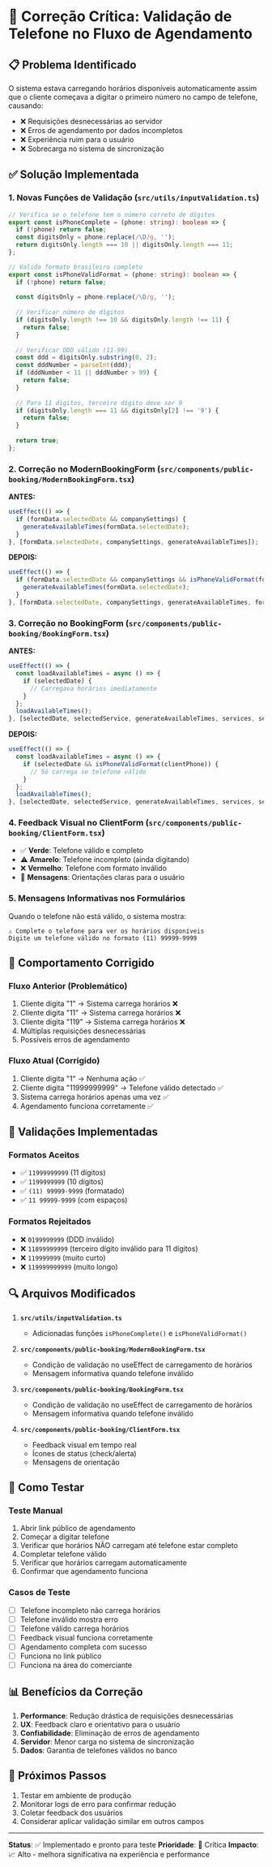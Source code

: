 # 🔧 Correção Crítica: Validação de Telefone no Fluxo de Agendamento

## 📋 Problema Identificado

O sistema estava carregando horários disponíveis automaticamente assim que o cliente começava a digitar o primeiro número no campo de telefone, causando:

- ❌ Requisições desnecessárias ao servidor
- ❌ Erros de agendamento por dados incompletos
- ❌ Experiência ruim para o usuário
- ❌ Sobrecarga no sistema de sincronização

## ✅ Solução Implementada

### 1. Novas Funções de Validação (`src/utils/inputValidation.ts`)

```typescript
// Verifica se o telefone tem o número correto de dígitos
export const isPhoneComplete = (phone: string): boolean => {
  if (!phone) return false;
  const digitsOnly = phone.replace(/\D/g, '');
  return digitsOnly.length === 10 || digitsOnly.length === 11;
};

// Valida formato brasileiro completo
export const isPhoneValidFormat = (phone: string): boolean => {
  if (!phone) return false;
  
  const digitsOnly = phone.replace(/\D/g, '');
  
  // Verificar número de dígitos
  if (digitsOnly.length !== 10 && digitsOnly.length !== 11) {
    return false;
  }
  
  // Verificar DDD válido (11-99)
  const ddd = digitsOnly.substring(0, 2);
  const dddNumber = parseInt(ddd);
  if (dddNumber < 11 || dddNumber > 99) {
    return false;
  }
  
  // Para 11 dígitos, terceiro dígito deve ser 9
  if (digitsOnly.length === 11 && digitsOnly[2] !== '9') {
    return false;
  }
  
  return true;
};
```

### 2. Correção no ModernBookingForm (`src/components/public-booking/ModernBookingForm.tsx`)

**ANTES:**
```typescript
useEffect(() => {
  if (formData.selectedDate && companySettings) {
    generateAvailableTimes(formData.selectedDate);
  }
}, [formData.selectedDate, companySettings, generateAvailableTimes]);
```

**DEPOIS:**
```typescript
useEffect(() => {
  if (formData.selectedDate && companySettings && isPhoneValidFormat(formData.clientPhone)) {
    generateAvailableTimes(formData.selectedDate);
  }
}, [formData.selectedDate, companySettings, generateAvailableTimes, formData.clientPhone]);
```

### 3. Correção no BookingForm (`src/components/public-booking/BookingForm.tsx`)

**ANTES:**
```typescript
useEffect(() => {
  const loadAvailableTimes = async () => {
    if (selectedDate) {
      // Carregava horários imediatamente
    }
  };
  loadAvailableTimes();
}, [selectedDate, selectedService, generateAvailableTimes, services, selectedTime]);
```

**DEPOIS:**
```typescript
useEffect(() => {
  const loadAvailableTimes = async () => {
    if (selectedDate && isPhoneValidFormat(clientPhone)) {
      // Só carrega se telefone válido
    }
  };
  loadAvailableTimes();
}, [selectedDate, selectedService, generateAvailableTimes, services, selectedTime, clientPhone]);
```

### 4. Feedback Visual no ClientForm (`src/components/public-booking/ClientForm.tsx`)

- ✅ **Verde**: Telefone válido e completo
- ⚠️ **Amarelo**: Telefone incompleto (ainda digitando)
- ❌ **Vermelho**: Telefone com formato inválido
- 📝 **Mensagens**: Orientações claras para o usuário

### 5. Mensagens Informativas nos Formulários

Quando o telefone não está válido, o sistema mostra:

```
⚠️ Complete o telefone para ver os horários disponíveis
Digite um telefone válido no formato (11) 99999-9999
```

## 🎯 Comportamento Corrigido

### Fluxo Anterior (Problemático)
1. Cliente digita "1" → Sistema carrega horários ❌
2. Cliente digita "11" → Sistema carrega horários ❌
3. Cliente digita "119" → Sistema carrega horários ❌
4. Múltiplas requisições desnecessárias
5. Possíveis erros de agendamento

### Fluxo Atual (Corrigido)
1. Cliente digita "1" → Nenhuma ação ✅
2. Cliente digita "11999999999" → Telefone válido detectado ✅
3. Sistema carrega horários apenas uma vez ✅
4. Agendamento funciona corretamente ✅

## 📱 Validações Implementadas

### Formatos Aceitos
- ✅ `11999999999` (11 dígitos)
- ✅ `1199999999` (10 dígitos)
- ✅ `(11) 99999-9999` (formatado)
- ✅ `11 99999-9999` (com espaços)

### Formatos Rejeitados
- ❌ `0199999999` (DDD inválido)
- ❌ `11899999999` (terceiro dígito inválido para 11 dígitos)
- ❌ `119999999` (muito curto)
- ❌ `119999999999` (muito longo)

## 🔍 Arquivos Modificados

1. **`src/utils/inputValidation.ts`**
   - Adicionadas funções `isPhoneComplete()` e `isPhoneValidFormat()`

2. **`src/components/public-booking/ModernBookingForm.tsx`**
   - Condição de validação no useEffect de carregamento de horários
   - Mensagem informativa quando telefone inválido

3. **`src/components/public-booking/BookingForm.tsx`**
   - Condição de validação no useEffect de carregamento de horários
   - Mensagem informativa quando telefone inválido

4. **`src/components/public-booking/ClientForm.tsx`**
   - Feedback visual em tempo real
   - Ícones de status (check/alerta)
   - Mensagens de orientação

## 🧪 Como Testar

### Teste Manual
1. Abrir link público de agendamento
2. Começar a digitar telefone
3. Verificar que horários NÃO carregam até telefone estar completo
4. Completar telefone válido
5. Verificar que horários carregam automaticamente
6. Confirmar que agendamento funciona

### Casos de Teste
- [ ] Telefone incompleto não carrega horários
- [ ] Telefone inválido mostra erro
- [ ] Telefone válido carrega horários
- [ ] Feedback visual funciona corretamente
- [ ] Agendamento completa com sucesso
- [ ] Funciona no link público
- [ ] Funciona na área do comerciante

## 📊 Benefícios da Correção

1. **Performance**: Redução drástica de requisições desnecessárias
2. **UX**: Feedback claro e orientativo para o usuário
3. **Confiabilidade**: Eliminação de erros de agendamento
4. **Servidor**: Menor carga no sistema de sincronização
5. **Dados**: Garantia de telefones válidos no banco

## 🚀 Próximos Passos

1. Testar em ambiente de produção
2. Monitorar logs de erro para confirmar redução
3. Coletar feedback dos usuários
4. Considerar aplicar validação similar em outros campos

---

**Status**: ✅ Implementado e pronto para teste
**Prioridade**: 🔴 Crítica
**Impacto**: 📈 Alto - melhora significativa na experiência e performance